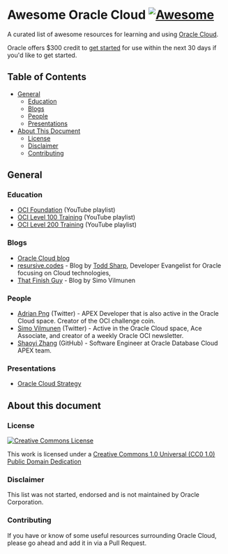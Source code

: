 # Awesome Oracle Cloud [![Awesome](https://awesome.re/badge.svg)](https://awesome.re)

A curated list of awesome resources for learning and using [Oracle Cloud](https://cloud.oracle.com/home).

Oracle offers $300 credit to [get started](https://myservices.us.oraclecloud.com/mycloud/signup) for use within the next 30 days if you'd like to get started.

## Table of Contents

* [General](#General)
  * [Education](#Education)
  * [Blogs](#Blogs)
  * [People](#People)
  * [Presentations](#Presentations)
* [About This Document](#about-this-document)
  * [License](#license)
  * [Disclaimer](#disclaimer)
  * [Contributing](#contributing)

## General

### Education

* [OCI Foundation](https://www.youtube.com/playlist?list=PLKCk3OyNwIzu_Eu3JcqXs7zyKSSd-lbq1) (YouTube playlist)
* [OCI Level 100 Training](https://www.youtube.com/playlist?list=PLKCk3OyNwIzuBQ13lwsZpqO4__rLrO1eA) (YouTube playlist)
* [OCI Level 200 Training](https://www.youtube.com/playlist?list=PLKCk3OyNwIzuem-VkaKeHlY1Z5O2ctQld) (YouTube playlist)

### Blogs

* [Oracle Cloud blog](https://blogs.oracle.com/developers/cloud-dev)
* [resursive.codes](http://recursive.codes/) - Blog by [Todd Sharp](https://twitter.com/recursivecodes), Developer Evangelist for Oracle focusing on Cloud technologies,
* [That Finish Guy](https://www.thatfinnishguy.blog/) - Blog by Simo Vilmunen

### People

* [Adrian Png](https://twitter.com/fuzziebrain) (Twitter) - APEX Developer that is also active in the Oracle Cloud space. Creator of the OCI challenge coin.
* [Simo Vilmunen](https://twitter.com/svilmune) (Twitter) - Active in the Oracle Cloud space, Ace Associate, and creator of a weekly Oracle OCI newsletter.
* [Shaoyi Zhang](https://github.com/ShaoyiZhang) (GitHub) - Software Engineer at Oracle Database Cloud APEX team.

### Presentations

* [Oracle Cloud Strategy](https://www.slideshare.net/oracle/oracle-cloud-strategy-42853467)

## About this document

### License

[![Creative Commons License](https://licensebuttons.net/p/88x31.png)](https://creativecommons.org/publicdomain/zero/1.0/)

This work is licensed under a [Creative Commons 1.0 Universal (CC0 1.0) Public Domain Dedication](https://creativecommons.org/publicdomain/zero/1.0/)

### Disclaimer

This list was not started, endorsed and is not maintained by Oracle Corporation.

### Contributing

If you have or know of some useful resources surrounding Oracle Cloud, please go ahead and add it in via a Pull Request.
